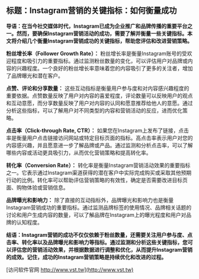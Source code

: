 ## **标题：Instagram营销的关键指标：如何衡量成功**

**导语：在当今社交媒体时代，Instagram已成为企业推广和品牌传播的重要平台之一。然而，要确保Instagram营销活动的成功，需要了解并衡量一些关键指标。本文将介绍几个衡量Instagram营销成功的关键指标，帮助您评估和改进营销策略。**

**粉丝增长率（Follower Growth Rate）：**
粉丝增长率是衡量Instagram账号的受欢迎程度和吸引力的重要指标。通过监测粉丝数量的变化，可以评估用户对品牌或内容的兴趣程度。一个良好的粉丝增长率意味着您的内容吸引了更多的关注者，增加了品牌曝光和潜在客户。

**点赞、评论和分享数量：**
这些互动指标是衡量用户参与度和对内容感兴趣程度的重要依据。点赞数量反映了用户对内容的喜爱程度，评论数量可以反映用户的观点和互动意愿，而分享数量反映了用户对内容的认同和愿意推荐给他人的意愿。通过分析这些指标，可以了解用户对不同类型的内容和营销活动的反应，进而优化策略。

**点击率（Click-through Rate, CTR）：**
如果您在Instagram上发布了链接，点击率是衡量用户点击链接访问网站或特定目标页面的指标。高点击率表示用户对您的内容感兴趣，并且愿意进一步了解品牌或产品。通过监测和分析点击率，可以了解哪些内容或活动更具吸引力，从而优化营销策略和提高转化率。

**转化率（Conversion Rate）：**
转化率是衡量Instagram营销活动效果的重要指标之一。它表示通过Instagram渠道获得的潜在客户中实际完成购买或采取其他预期行动的比例。转化率可以帮助评估营销策略的有效性，确定是否需要改进目标页面、购物体验或营销信息。

**品牌曝光和影响力：**
除了直接的互动指标外，品牌曝光和影响力也是衡量Instagram营销成功的重要指标。通过监测品牌标签的使用情况、品牌相关话题的讨论和用户生成内容的数量，可以了解品牌在Instagram上的曝光程度和用户对品牌的认知程度。

**结语：Instagram营销的成功不仅仅依赖于粉丝数量，还需要关注用户参与度、点击率、转化率以及品牌曝光和影响力等指标。通过监测和分析这些关键指标，您可以评估您的营销活动效果，并根据数据进行调整和优化，从而提升Instagram营销的成效。记住，成功的Instagram营销策略是持续优化和改进的过程。**


[访问软件官网 http://www.vst.tw](http://www.vst.tw)
